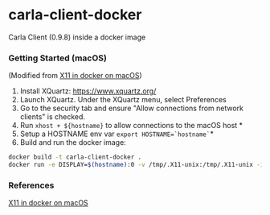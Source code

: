 # carla-client-docker
Carla Client (0.9.8) inside a docker image

### Getting Started (macOS)

(Modified from [X11 in docker on macOS])

1. Install XQuartz: https://www.xquartz.org/
1. Launch XQuartz.  Under the XQuartz menu, select Preferences
1. Go to the security tab and ensure "Allow connections from network clients" is checked.
1. Run `xhost + ${hostname}` to allow connections to the macOS host *
1. Setup a HOSTNAME env var `` export HOSTNAME=`hostname` ``*
1. Build and run the docker image:
```bash
docker build -t carla-client-docker .
docker run -e DISPLAY=$(hostname):0 -v /tmp/.X11-unix:/tmp/.X11-unix -it carla-client-docker
```

### References

[X11 in docker on macOS]

[X11 in docker on macOS]: https://gist.github.com/cschiewek/246a244ba23da8b9f0e7b11a68bf3285
